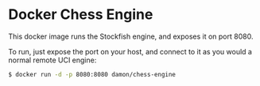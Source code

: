 # Docker Chess Engine
This docker image runs the Stockfish engine, and exposes it on port
8080.

To run, just expose the port on your host, and connect to it as you
would a normal remote UCI engine:
```bash
$ docker run -d -p 8080:8080 damon/chess-engine
```
